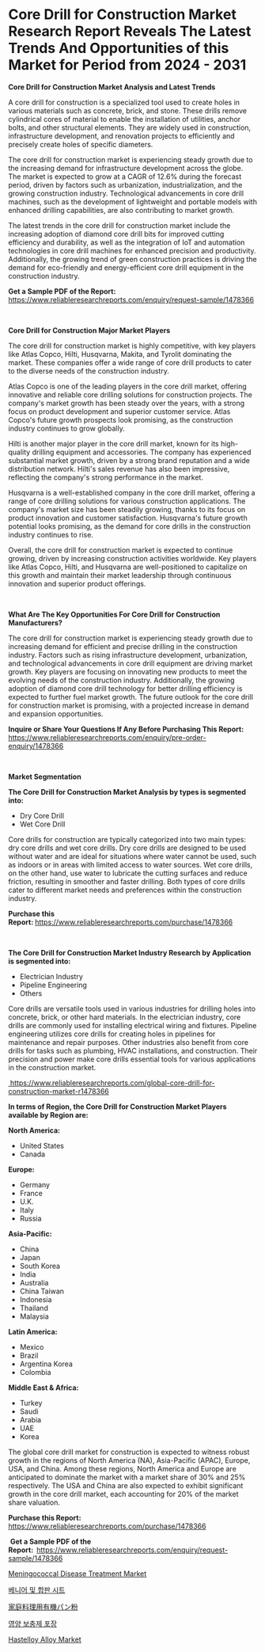 <p><h1>Core Drill for Construction Market Research Report Reveals The Latest Trends And Opportunities of this Market for Period from 2024 - 2031</h1></p><p><strong>Core Drill for Construction Market Analysis and Latest Trends</strong></p>
<p><p>A core drill for construction is a specialized tool used to create holes in various materials such as concrete, brick, and stone. These drills remove cylindrical cores of material to enable the installation of utilities, anchor bolts, and other structural elements. They are widely used in construction, infrastructure development, and renovation projects to efficiently and precisely create holes of specific diameters.</p><p>The core drill for construction market is experiencing steady growth due to the increasing demand for infrastructure development across the globe. The market is expected to grow at a CAGR of 12.6% during the forecast period, driven by factors such as urbanization, industrialization, and the growing construction industry. Technological advancements in core drill machines, such as the development of lightweight and portable models with enhanced drilling capabilities, are also contributing to market growth.</p><p>The latest trends in the core drill for construction market include the increasing adoption of diamond core drill bits for improved cutting efficiency and durability, as well as the integration of IoT and automation technologies in core drill machines for enhanced precision and productivity. Additionally, the growing trend of green construction practices is driving the demand for eco-friendly and energy-efficient core drill equipment in the construction industry.</p></p>
<p><strong>Get a Sample PDF of the Report:&nbsp;</strong> <a href="https://www.reliableresearchreports.com/enquiry/request-sample/1478366">https://www.reliableresearchreports.com/enquiry/request-sample/1478366</a></p>
<p>&nbsp;</p>
<p><strong>Core Drill for Construction Major Market Players</strong></p>
<p><p>The core drill for construction market is highly competitive, with key players like Atlas Copco, Hilti, Husqvarna, Makita, and Tyrolit dominating the market. These companies offer a wide range of core drill products to cater to the diverse needs of the construction industry.</p><p>Atlas Copco is one of the leading players in the core drill market, offering innovative and reliable core drilling solutions for construction projects. The company's market growth has been steady over the years, with a strong focus on product development and superior customer service. Atlas Copco's future growth prospects look promising, as the construction industry continues to grow globally.</p><p>Hilti is another major player in the core drill market, known for its high-quality drilling equipment and accessories. The company has experienced substantial market growth, driven by a strong brand reputation and a wide distribution network. Hilti's sales revenue has also been impressive, reflecting the company's strong performance in the market.</p><p>Husqvarna is a well-established company in the core drill market, offering a range of core drilling solutions for various construction applications. The company's market size has been steadily growing, thanks to its focus on product innovation and customer satisfaction. Husqvarna's future growth potential looks promising, as the demand for core drills in the construction industry continues to rise.</p><p>Overall, the core drill for construction market is expected to continue growing, driven by increasing construction activities worldwide. Key players like Atlas Copco, Hilti, and Husqvarna are well-positioned to capitalize on this growth and maintain their market leadership through continuous innovation and superior product offerings.</p></p>
<p>&nbsp;</p>
<p><strong>What Are The Key Opportunities For Core Drill for Construction Manufacturers?</strong></p>
<p><p>The core drill for construction market is experiencing steady growth due to increasing demand for efficient and precise drilling in the construction industry. Factors such as rising infrastructure development, urbanization, and technological advancements in core drill equipment are driving market growth. Key players are focusing on innovating new products to meet the evolving needs of the construction industry. Additionally, the growing adoption of diamond core drill technology for better drilling efficiency is expected to further fuel market growth. The future outlook for the core drill for construction market is promising, with a projected increase in demand and expansion opportunities.</p></p>
<p><strong>Inquire or Share Your Questions If Any Before Purchasing This Report:</strong> <a href="https://www.reliableresearchreports.com/enquiry/pre-order-enquiry/1478366">https://www.reliableresearchreports.com/enquiry/pre-order-enquiry/1478366</a></p>
<p>&nbsp;</p>
<p><strong>Market Segmentation</strong></p>
<p><strong>The Core Drill for Construction Market Analysis by types is segmented into:</strong></p>
<p><ul><li>Dry Core Drill</li><li>Wet Core Drill</li></ul></p>
<p><p>Core drills for construction are typically categorized into two main types: dry core drills and wet core drills. Dry core drills are designed to be used without water and are ideal for situations where water cannot be used, such as indoors or in areas with limited access to water sources. Wet core drills, on the other hand, use water to lubricate the cutting surfaces and reduce friction, resulting in smoother and faster drilling. Both types of core drills cater to different market needs and preferences within the construction industry.</p></p>
<p><strong>Purchase this Report:&nbsp;</strong><a href="https://www.reliableresearchreports.com/purchase/1478366">https://www.reliableresearchreports.com/purchase/1478366</a></p>
<p>&nbsp;</p>
<p><strong>The Core Drill for Construction Market Industry Research by Application is segmented into:</strong></p>
<p><ul><li>Electrician Industry</li><li>Pipeline Engineering</li><li>Others</li></ul></p>
<p><p>Core drills are versatile tools used in various industries for drilling holes into concrete, brick, or other hard materials. In the electrician industry, core drills are commonly used for installing electrical wiring and fixtures. Pipeline engineering utilizes core drills for creating holes in pipelines for maintenance and repair purposes. Other industries also benefit from core drills for tasks such as plumbing, HVAC installations, and construction. Their precision and power make core drills essential tools for various applications in the construction market.</p></p>
<p><a href="https://www.reliableresearchreports.com/global-core-drill-for-construction-market-r1478366">&nbsp;https://www.reliableresearchreports.com/global-core-drill-for-construction-market-r1478366</a></p>
<p><strong>In terms of Region, the Core Drill for Construction Market Players available by Region are:</strong></p>
<p>
    <p> <strong> North America: </strong>
        <ul>
            <li>United States</li>
            <li>Canada</li>
        </ul>
        </p> 
    <p> <strong> Europe: </strong>
        <ul>
            <li>Germany</li>
            <li>France</li>
            <li>U.K.</li>
            <li>Italy</li>
            <li>Russia</li>
        </ul>
        </p> 
    <p> <strong> Asia-Pacific: </strong>
        <ul>
            <li>China</li>
            <li>Japan</li>
            <li>South Korea</li>
            <li>India</li>
            <li>Australia</li>
            <li>China Taiwan</li>
            <li>Indonesia</li>
            <li>Thailand</li>
            <li>Malaysia</li>
        </ul>
        </p> 
    <p> <strong> Latin America: </strong>
        <ul>
            <li>Mexico</li>
            <li>Brazil</li>
            <li>Argentina Korea</li>
            <li>Colombia</li>
        </ul>
        </p> 
    <p> <strong> Middle East & Africa: </strong>
        <ul>
            <li>Turkey</li>
            <li>Saudi</li>
            <li>Arabia</li>
            <li>UAE</li>
            <li>Korea</li>
        </ul>
    </p>
    </p>
<p><p>The global core drill market for construction is expected to witness robust growth in the regions of North America (NA), Asia-Pacific (APAC), Europe, USA, and China. Among these regions, North America and Europe are anticipated to dominate the market with a market share of 30% and 25% respectively. The USA and China are also expected to exhibit significant growth in the core drill market, each accounting for 20% of the market share valuation.</p></p>
<p><strong>Purchase this Report: </strong><a href="https://www.reliableresearchreports.com/purchase/1478366">https://www.reliableresearchreports.com/purchase/1478366</a></p>
<p>&nbsp;<strong>Get a Sample PDF of the Report:&nbsp;&nbsp;</strong><a href="https://www.reliableresearchreports.com/enquiry/request-sample/1478366">https://www.reliableresearchreports.com/enquiry/request-sample/1478366</a></p>
<p><strong></strong></p>
<p><p><a href="https://github.com/RosemarieLeffler2023/Market-Research-Report-List-1/blob/main/meningococcal-disease-treatment-market.md">Meningococcal Disease Treatment Market</a></p><p><a href="https://github.com/OliverBarry1954/Market-Research-Report-List-1/blob/main/423998487251.md">베니어 및 합판 시트</a></p><p><a href="https://github.com/DemarcusKuhlman/Market-Research-Report-List-1/blob/main/840641295605.md">家庭料理用有機パン粉</a></p><p><a href="https://github.com/asratman/Market-Research-Report-List-1/blob/main/117657987250.md">영양 보충제 포장</a></p><p><a href="https://github.com/nancykennedykellievqfqt2/Market-Research-Report-List-2/blob/main/hastelloy-alloy-market.md">Hastelloy Alloy Market</a></p></p>